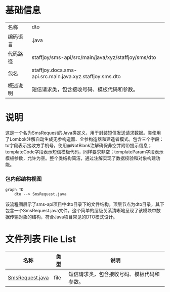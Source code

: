 # 基础信息

|      |      |
|------|------|
| 名称 | dto |
| 编码语言 | .java |
| 代码路径 | staffjoy/sms-api/src/main/java/xyz/staffjoy/sms/dto |
| 包名 | staffjoy.docs.sms-api.src.main.java.xyz.staffjoy.sms.dto |
| 概述说明 | 短信请求类，包含接收号码、模板代码和参数。 |

# 说明

这是一个名为SmsRequest的Java类定义，用于封装短信发送请求数据。类使用了Lombok注解自动生成无参构造器、全参构造器和建造者模式。包含三个字段：to字段表示接收方手机号，使用@NotBlank注解确保非空并附带提示信息；templateCode字段表示短信模板代码，同样要求非空；templateParam字段表示模板参数，允许为空。整个类结构简洁，通过注解实现了数据校验和对象构建功能。


### 包内部结构视图

```mermaid
graph TD
    dto --> SmsRequest.java
```

该流程图展示了sms-api项目中dto目录下的文件结构。顶层节点为dto目录，其下包含一个SmsRequest.java文件。这个简单的层级关系清晰地呈现了该模块中数据传输对象的结构，符合Java项目常见的DTO模式设计。

# 文件列表 File List

| 名称   | 类型  | 说明 |
|-------|------|-------------|
| [SmsRequest.java](SmsRequest.md) | file | 短信请求类，包含接收号码、模板代码和参数。 |


